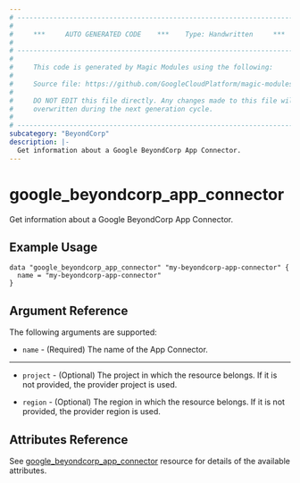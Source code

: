 ```yaml
---
# ----------------------------------------------------------------------------
#
#     ***     AUTO GENERATED CODE    ***    Type: Handwritten     ***
#
# ----------------------------------------------------------------------------
#
#     This code is generated by Magic Modules using the following:
#
#     Source file: https://github.com/GoogleCloudPlatform/magic-modules/tree/main/mmv1/third_party/terraform/website/docs/d/beyondcorp_app_connector.html.markdown
#
#     DO NOT EDIT this file directly. Any changes made to this file will be
#     overwritten during the next generation cycle.
#
# ----------------------------------------------------------------------------
subcategory: "BeyondCorp"
description: |-
  Get information about a Google BeyondCorp App Connector.
---
```


# google_beyondcorp_app_connector

Get information about a Google BeyondCorp App Connector.

## Example Usage

```hcl
data "google_beyondcorp_app_connector" "my-beyondcorp-app-connector" {
  name = "my-beyondcorp-app-connector"
}
```

## Argument Reference

The following arguments are supported:

* `name` - (Required) The name of the App Connector.

- - -

* `project` - (Optional) The project in which the resource belongs. If it
    is not provided, the provider project is used.

* `region` - (Optional) The region in which the resource belongs. If it
    is not provided, the provider region is used.

## Attributes Reference

See [google_beyondcorp_app_connector](https://registry.terraform.io/providers/hashicorp/google/latest/docs/resources/beyondcorp_app_connector) resource for details of the available attributes.
